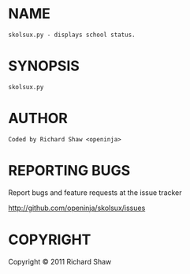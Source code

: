# NAME

	skolsux.py - displays school status.

# SYNOPSIS

	skolsux.py 

# AUTHOR

	Coded by Richard Shaw <openinja>

# REPORTING BUGS

Report bugs and feature requests at the issue tracker

<http://github.com/openinja/skolsux/issues>

# COPYRIGHT

Copyright © 2011 Richard Shaw


